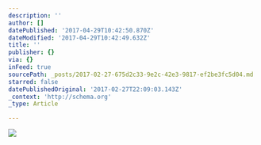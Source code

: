 ```yaml
---
description: ''
author: []
datePublished: '2017-04-29T10:42:50.870Z'
dateModified: '2017-04-29T10:42:49.632Z'
title: ''
publisher: {}
via: {}
inFeed: true
sourcePath: _posts/2017-02-27-675d2c33-9e2c-42e3-9817-ef2be3fc5d04.md
starred: false
datePublishedOriginal: '2017-02-27T22:09:03.143Z'
_context: 'http://schema.org'
_type: Article

---
```

![](https://the-grid-user-content.s3-us-west-2.amazonaws.com/6fa0acca-97cc-4519-bb57-c99b155b0ba4.jpg)